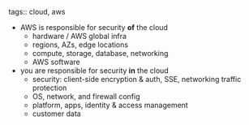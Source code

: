 tags:: cloud, aws

- AWS is responsible for security **of** the cloud
	- hardware / AWS global infra
	- regions, AZs, edge locations
	- compute, storage, database, networking
	- AWS software
- you are responsible for security **in** the cloud
	- security: client-side encryption & auth, SSE, networking traffic protection
	- OS, network, and firewall config
	- platform, apps, identity & access management
	- customer data